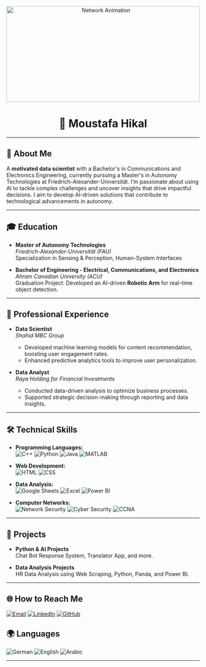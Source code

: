 
<p align="center">
  <img src="https://github.com/Hekaalll/reedme-gif/blob/main/image_processing20210903-17713-ne6jlj.gif" alt="Network Animation" width="100%" height="250px">
</p>
<h1 align="center">👋 Moustafa Hikal</h1>

---
## 🌟 About Me

A **motivated data scientist** with a Bachelor's in Communications and Electronics Engineering, currently pursuing a Master's in Autonomy Technologies at Friedrich-Alexander-Universität. I’m passionate about using AI to tackle complex challenges and uncover insights that drive impactful decisions. I aim to develop AI-driven solutions that contribute to technological advancements in autonomy.

---

## 🎓 Education

- **Master of Autonomy Technologies**  
  *Friedrich-Alexander-Universität (FAU)*  
  Specialization in Sensing & Perception, Human-System Interfaces

- **Bachelor of Engineering - Electrical, Communications, and Electronics**  
  *Ahram Canadian University (ACU)*  
  Graduation Project: Developed an AI-driven **Robotic Arm** for real-time object detection.

---

## 💼 Professional Experience

- **Data Scientist**  
  *Shahid MBC Group*  
  - Developed machine learning models for content recommendation, boosting user engagement rates.
  - Enhanced predictive analytics tools to improve user personalization.

- **Data Analyst**  
  *Raya Holding for Financial Investments*  
  - Conducted data-driven analysis to optimize business processes.
  - Supported strategic decision-making through reporting and data insights.

---

## 🛠️ Technical Skills

- **Programming Languages:**  
  ![C++](https://img.shields.io/badge/-C++-00599C?style=flat&logo=c%2B%2B&logoColor=white) 
  ![Python](https://img.shields.io/badge/-Python-3776AB?style=flat&logo=python&logoColor=white) 
  ![Java](https://img.shields.io/badge/-Java-007396?style=flat&logo=java&logoColor=white) 
  ![MATLAB](https://img.shields.io/badge/-MATLAB-0076A8?style=flat&logo=mathworks&logoColor=white)

- **Web Development:**  
  ![HTML](https://img.shields.io/badge/-HTML-E34F26?style=flat&logo=html5&logoColor=white) 
  ![CSS](https://img.shields.io/badge/-CSS-1572B6?style=flat&logo=css3&logoColor=white)

- **Data Analysis:**  
  ![Google Sheets](https://img.shields.io/badge/-Google%20Sheets-34A853?style=flat&logo=google-sheets&logoColor=white) 
  ![Excel](https://img.shields.io/badge/-Excel-217346?style=flat&logo=microsoft-excel&logoColor=white) 
  ![Power BI](https://img.shields.io/badge/-Power%20BI-F2C811?style=flat&logo=power-bi&logoColor=black)

- **Computer Networks:**  
  ![Network Security](https://img.shields.io/badge/-Network%20Security-0078D4?style=flat&logo=security&logoColor=white) 
  ![Cyber Security](https://img.shields.io/badge/-Cyber%20Security-FF6F00?style=flat&logo=cybersecurity&logoColor=white) 
  ![CCNA](https://img.shields.io/badge/-CCNA-1BA0D7?style=flat&logo=cisco&logoColor=white)
---

## 🚀 Projects

- **Python & AI Projects**  
  Chat Bot Response System, Translator App, and more.

- **Data Analysis Projects**  
  HR Data Analysis using Web Scraping, Python, Panda, and Power BI.

---

## 🌐 How to Reach Me

[![Email](https://img.shields.io/badge/Email-D14836?style=flat&logo=gmail&logoColor=white)](mailto:moustafa.hikal@fau.de)
[![LinkedIn](https://img.shields.io/badge/LinkedIn-0A66C2?style=flat&logo=linkedin&logoColor=white)](https://www.linkedin.com/in/moustafa-hikal-0097221b4)
[![GitHub](https://img.shields.io/badge/GitHub-181717?style=flat&logo=github&logoColor=white)](https://github.com/Hekaalll)


## 🌍 Languages

![German](https://img.shields.io/badge/German-Very%20Good-2A5D9C?style=flat)
![English](https://img.shields.io/badge/English-Advanced-007ACC?style=flat)
![Arabic](https://img.shields.io/badge/Arabic-Mother%20Language-FF5733?style=flat)

---
